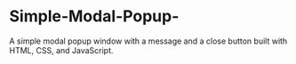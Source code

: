 # Simple-Modal-Popup-
A simple modal popup window with a message and a close button built with HTML, CSS, and JavaScript.
